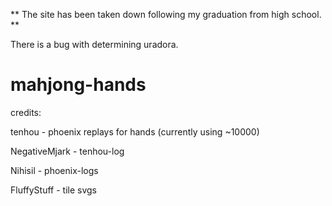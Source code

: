 ** The site has been taken down following my graduation from high school. **

There is a bug with determining uradora.

# mahjong-hands

credits:

tenhou - phoenix replays for hands (currently using ~10000)

NegativeMjark - tenhou-log

Nihisil - phoenix-logs

FluffyStuff - tile svgs

